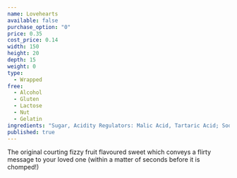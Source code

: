 ```yaml
---
name: Lovehearts
available: false
purchase_option: "0"
price: 0.35
cost_price: 0.14
width: 150
height: 20
depth: 15
weight: 0
type: 
  - Wrapped
free: 
  - Alcohol
  - Gluten
  - Lactose
  - Nut
  - Gelatin
ingredients: "Sugar, Acidity Regulators: Malic Acid, Tartaric Acid; Sodium Bicarbonate, Stearic Acid, Modified Starch, E470B, Anti-Caking Agent: Magnesium Carbonate; Flavourings, Colours: E100, E104, E110, E122, E124, E129, E132, Elderberry Extract."
published: true
---
```

The original courting fizzy fruit flavoured sweet which conveys a flirty message to your loved one (within a matter of seconds before it is chomped!)